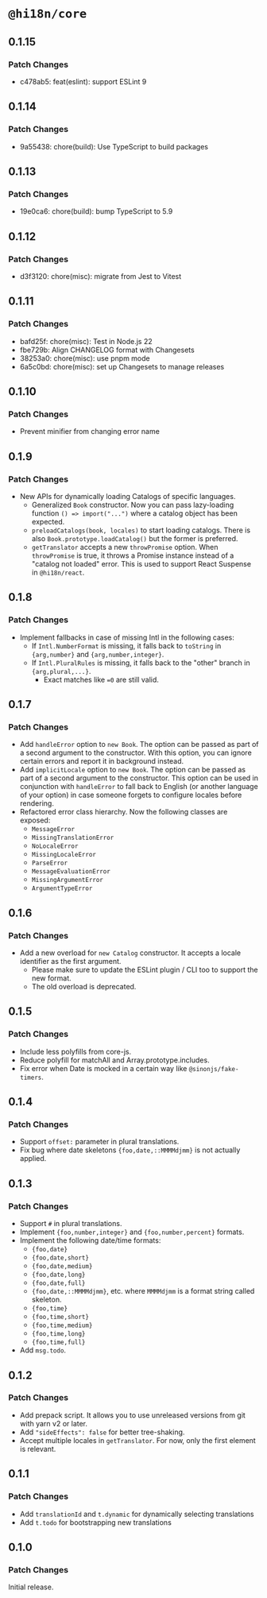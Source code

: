 # `@hi18n/core`

## 0.1.15

### Patch Changes

- c478ab5: feat(eslint): support ESLint 9

## 0.1.14

### Patch Changes

- 9a55438: chore(build): Use TypeScript to build packages

## 0.1.13

### Patch Changes

- 19e0ca6: chore(build): bump TypeScript to 5.9

## 0.1.12

### Patch Changes

- d3f3120: chore(misc): migrate from Jest to Vitest

## 0.1.11

### Patch Changes

- bafd25f: chore(misc): Test in Node.js 22
- fbe729b: Align CHANGELOG format with Changesets
- 38253a0: chore(misc): use pnpm mode
- 6a5c0bd: chore(misc): set up Changesets to manage releases

## 0.1.10

### Patch Changes

- Prevent minifier from changing error name

## 0.1.9

### Patch Changes

- New APIs for dynamically loading Catalogs of specific languages.
  - Generalized `Book` constructor. Now you can pass lazy-loading function `() => import("...")` where a catalog object has been expected.
  - `preloadCatalogs(book, locales)` to start loading catalogs. There is also `Book.prototype.loadCatalog()` but the former is preferred.
  - `getTranslator` accepts a new `throwPromise` option. When `throwPromise` is true, it throws a Promise instance instead of a "catalog not loaded" error. This is used to support React Suspense in `@hi18n/react`.

## 0.1.8

### Patch Changes

- Implement fallbacks in case of missing Intl in the following cases:
  - If `Intl.NumberFormat` is missing, it falls back to `toString` in `{arg,number}` and `{arg,number,integer}`.
  - If `Intl.PluralRules` is missing, it falls back to the "other" branch in `{arg,plural,...}`.
    - Exact matches like `=0` are still valid.

## 0.1.7

### Patch Changes

- Add `handleError` option to `new Book`.
  The option can be passed as part of a second argument to the constructor.
  With this option, you can ignore certain errors and report it in background instead.
- Add `implicitLocale` option to `new Book`.
  The option can be passed as part of a second argument to the constructor.
  This option can be used in conjunction with `handleError` to fall back to English (or another language of your option)
  in case someone forgets to configure locales before rendering.
- Refactored error class hierarchy. Now the following classes are exposed:
  - `MessageError`
  - `MissingTranslationError`
  - `NoLocaleError`
  - `MissingLocaleError`
  - `ParseError`
  - `MessageEvaluationError`
  - `MissingArgumentError`
  - `ArgumentTypeError`

## 0.1.6

### Patch Changes

- Add a new overload for `new Catalog` constructor. It accepts a locale identifier as the first argument.
  - Please make sure to update the ESLint plugin / CLI too to support the new format.
  - The old overload is deprecated.

## 0.1.5

### Patch Changes

- Include less polyfills from core-js.
- Reduce polyfill for matchAll and Array.prototype.includes.
- Fix error when Date is mocked in a certain way like `@sinonjs/fake-timers`.

## 0.1.4

### Patch Changes

- Support `offset:` parameter in plural translations.
- Fix bug where date skeletons `{foo,date,::MMMMdjmm}` is not actually applied.

## 0.1.3

### Patch Changes

- Support `#` in plural translations.
- Implement `{foo,number,integer}` and `{foo,number,percent}` formats.
- Implement the following date/time formats:
  - `{foo,date}`
  - `{foo,date,short}`
  - `{foo,date,medium}`
  - `{foo,date,long}`
  - `{foo,date,full}`
  - `{foo,date,::MMMMdjmm}`, etc. where `MMMMdjmm` is a format string called skeleton.
  - `{foo,time}`
  - `{foo,time,short}`
  - `{foo,time,medium}`
  - `{foo,time,long}`
  - `{foo,time,full}`
- Add `msg.todo`.

## 0.1.2

### Patch Changes

- Add prepack script. It allows you to use unreleased versions from git with yarn v2 or later.
- Add `"sideEffects": false` for better tree-shaking.
- Accept multiple locales in `getTranslator`. For now, only the first element is relevant.

## 0.1.1

### Patch Changes

- Add `translationId` and `t.dynamic` for dynamically selecting translations
- Add `t.todo` for bootstrapping new translations

## 0.1.0

### Patch Changes

Initial release.
